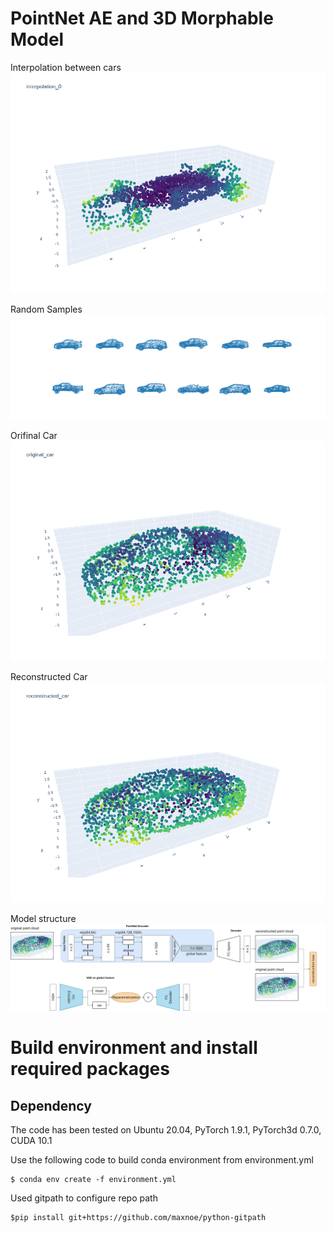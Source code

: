 # PointNet AE and 3D Morphable Model

Interpolation between cars
![](images/interpolation_car.gif)

Random Samples
![](images/random_sample.png)

Orifinal Car
![](images/original_car.png)

Reconstructed Car
![](images/reconstructed_car.png)

Model structure
![](images/AE_VAE_structure.png)

# Build environment and install required packages
## Dependency
The code has been tested on Ubuntu 20.04, PyTorch 1.9.1, PyTorch3d 0.7.0, CUDA 10.1

Use the following code to build conda environment from environment.yml
```
$ conda env create -f environment.yml
```

Used gitpath to configure repo path
```
$pip install git+https://github.com/maxnoe/python-gitpath
```